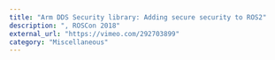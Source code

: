 ```yaml
---
title: "Arm DDS Security library: Adding secure security to ROS2"
description: ", ROSCon 2018"
external_url: "https://vimeo.com/292703899"
category: "Miscellaneous"
---
```

